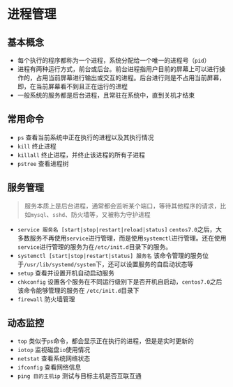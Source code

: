 # 进程管理

## 基本概念

- 每个执行的程序都称为一个进程，系统分配给一个唯一的进程号（`pid`）
- 进程有两种运行方式，前台或后台。前台进程指用户目前的屏幕上可以进行操作的，占用当前屏幕进行输出或交互的进程。后台进行则是不占用当前屏幕，即，在当前屏幕看不到且正在运行的进程
- 一般系统的服务都是后台进程，且常驻在系统中，直到关机才结束

## 常用命令

- `ps`
  查看当前系统中正在执行的进程以及其执行情况
- `kill`
  终止进程
- `killall`
  终止进程，并终止该进程的所有子进程
- `pstree`
  查看进程树

## 服务管理

> 服务本质上是后台进程，通常都会监听某个端口，等待其他程序的请求，比如`mysql`、`sshd`、防火墙等，又被称为守护进程

- `service 服务名 [start|stop|restart|reload|status]`
  `centos7.0`之后，大多数服务不再使用`service`进行管理，而是使用`systemctl`进行管理。还在使用`service`进行管理的服务为在`/etc/init.d`目录下的服务。
- `systemctl [start|stop|restart|status] 服务名`
  该命令管理的服务位于`/usr/lib/systemd/system`下，还可以设置服务的自启动状态等
- `setup`
  查看并设置开机自动启动服务
- `chkconfig`
  设置各个服务在不同运行级别下是否开机自启动，`centos7.0`之后该命令能够管理的服务在 `/etc/init.d`目录下
- `firewall`
  防火墙管理

## 动态监控

- `top`
  类似于`ps`命令，都会显示正在执行的进程，但是是实时更新的
- `iotop`
  监视磁盘`io`使用情况
- `netstat`
  查看系统网络状态
- `ifconfig`
  查看网络信息
- `ping 目的主机ip`
  测试与目标主机是否互联互通